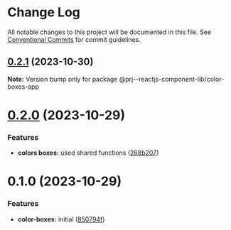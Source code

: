 # Change Log

All notable changes to this project will be documented in this file.
See [Conventional Commits](https://conventionalcommits.org) for commit guidelines.

## [0.2.1](https://github.com/paulAlexSerban/prj--reactjs-component-lib/compare/@prj--reactjs-component-lib/color-boxes-app@0.2.0...@prj--reactjs-component-lib/color-boxes-app@0.2.1) (2023-10-30)

**Note:** Version bump only for package @prj--reactjs-component-lib/color-boxes-app

# [0.2.0](https://github.com/paulAlexSerban/prj--reactjs-component-lib/compare/@prj--reactjs-component-lib/color-boxes-app@0.1.0...@prj--reactjs-component-lib/color-boxes-app@0.2.0) (2023-10-29)

### Features

-   **colors boxes:** used shared functions ([268b207](https://github.com/paulAlexSerban/prj--reactjs-component-lib/commit/268b2070e63daf3edfe30418dff6a7964921607e))

# 0.1.0 (2023-10-29)

### Features

-   **color-boxes:** initial ([850794f](https://github.com/paulAlexSerban/prj--reactjs-component-lib/commit/850794f60ef180d0d9f12935ee68ea06b8f1356c))

